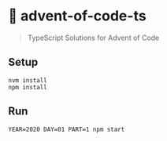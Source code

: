 # :christmas_tree: advent-of-code-ts
> TypeScript Solutions for Advent of Code

## Setup
```
nvm install
npm install
```

## Run
```
YEAR=2020 DAY=01 PART=1 npm start
```
